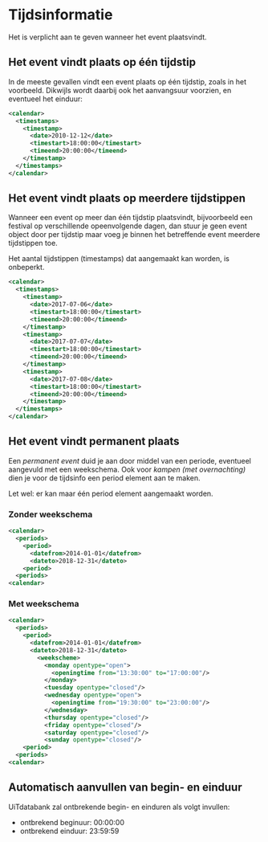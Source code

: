 ---
---

# Tijdsinformatie

Het is verplicht aan te geven wanneer het event plaatsvindt. 

## Het event vindt plaats op één tijdstip

In de meeste gevallen vindt een event plaats op één tijdstip, zoals in het voorbeeld. Dikwijls wordt daarbij ook het aanvangsuur voorzien, en eventueel het einduur:

~~~ xml
<calendar>
  <timestamps>
    <timestamp>
      <date>2010-12-12</date>
      <timestart>18:00:00</timestart>
      <timeend>20:00:00</timeend>
    </timestamp>
  </timestamps>
</calendar>
~~~

## Het event vindt plaats op meerdere tijdstippen

Wanneer een event op meer dan één tijdstip plaatsvindt, bijvoorbeeld een festival op verschillende opeenvolgende dagen, dan stuur je geen event object door per tijdstip maar voeg je binnen het betreffende event meerdere tijdstippen toe.

Het aantal tijdstippen (timestamps) dat aangemaakt kan worden, is onbeperkt. 

~~~ xml
<calendar>
  <timestamps>
    <timestamp>
      <date>2017-07-06</date>
      <timestart>18:00:00</timestart>
      <timeend>20:00:00</timeend>
    </timestamp>
    <timestamp>
      <date>2017-07-07</date>
      <timestart>18:00:00</timestart>
      <timeend>20:00:00</timeend>
    </timestamp>
    <timestamp>
      <date>2017-07-08</date>
      <timestart>18:00:00</timestart>
      <timeend>20:00:00</timeend>
    </timestamp>
  </timestamps>
</calendar>
~~~

## Het event vindt permanent plaats

Een *permanent event* duid je aan door middel van een periode, eventueel aangevuld met een weekschema.
Ook voor *kampen (met overnachting)* dien je voor de tijdsinfo een period element aan te maken.

Let wel: er kan maar één period element aangemaakt worden.

### Zonder weekschema

~~~ xml
<calendar>
  <periods>
    <period>
      <datefrom>2014-01-01</datefrom>
      <dateto>2018-12-31</dateto>
    <period>
  <periods>
<calendar>
~~~

### Met weekschema

~~~ xml
<calendar>
  <periods>
    <period>
      <datefrom>2014-01-01</datefrom>
      <dateto>2018-12-31</dateto>
        <weekscheme>
          <monday opentype="open">
            <openingtime from="13:30:00" to="17:00:00"/>
          </monday>
          <tuesday opentype="closed"/>
          <wednesday opentype="open">
            <openingtime from="19:30:00" to="23:00:00"/>
          </wednesday>
          <thursday opentype="closed"/>
          <friday opentype="closed"/>
          <saturday opentype="closed"/>
          <sunday opentype="closed"/>
    <period>
  <periods>
<calendar>
~~~

## Automatisch aanvullen van begin- en einduur

UiTdatabank zal ontbrekende begin- en einduren als volgt invullen:

- ontbrekend beginuur: 00:00:00
- ontbrekend einduur: 23:59:59
